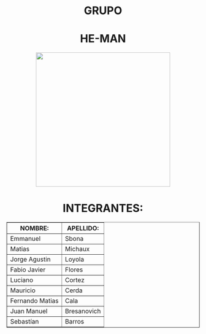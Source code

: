 <div align="center">
  <h1>GRUPO</h1>
  <h1>HE-MAN</h1>
  <img src="https://media.giphy.com/media/v1.Y2lkPTc5MGI3NjExZTJmZjA0ZDI3MmU5OGYxMDM0M2RiODAwYmViNjA4Y2FmMWQyMGRlNCZjdD1n/BdAn5S0xigpO/giphy.gif" width="350"  >
</div>
<div align= "center">
  <h1>INTEGRANTES:</h1>
  <table border="1">
    <tr>
      <th>NOMBRE:</th>
      <th>APELLIDO:</th>
    </tr>
    <tr>
      <td>Emmanuel</td>
      <td>Sbona</td>
    </tr>
    <tr>
      <td>Matias</td>
      <td>Michaux</td>
    </tr>
    <tr>
      <td>Jorge Agustin</td>
      <td>Loyola</td>
    </tr>
    <tr>
      <td>Fabio Javier</td>
      <td>Flores</td>
    </tr>
    <tr>
      <td>Luciano</td>
      <td>Cortez</td>
    </tr>
    <tr>
      <td>Mauricio</td>
      <td>Cerda</td>
    </tr>
    <tr>
      <td>Fernando Matias</td>
      <td>Cala</td>
    </tr>
    <tr>
      <td>Juan Manuel</td>
      <td>Bresanovich</td>
    </tr>
    <tr>
      <td>Sebastían</td>
      <td>Barros</td>
    </tr>
  </table>
</div>
